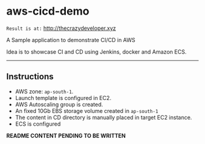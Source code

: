 # aws-cicd-demo
`Result is at:` http://thecrazydeveloper.xyz

A Sample application to demonstrate CI/CD in AWS

Idea is to showcase CI and CD using Jenkins, docker and Amazon ECS.

----------

## Instructions 
- AWS zone: `ap-south-1`.
- Launch template is configured in EC2.
- AWS Autoscaling group is created.
- An fixed 10Gb EBS storage volume created in `ap-south-1`
- The content in CD directory is manually placed in target EC2 instance.
- ECS is configured 

**README CONTENT PENDING TO BE WRITTEN**